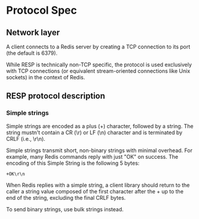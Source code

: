 # Protocol Spec

## Network layer

A client connects to a Redis server by creating a TCP connection to its port (the default is 6379).

While RESP is technically non-TCP specific, the protocol is used exclusively with TCP connections (or equivalent stream-oriented connections like Unix sockets) in the context of Redis.

## RESP protocol description

### Simple strings

Simple strings are encoded as a plus (+) character, followed by a string. The string mustn't contain a CR (\r) or LF (\n) character and is terminated by CRLF (i.e., \r\n).

Simple strings transmit short, non-binary strings with minimal overhead. For example, many Redis commands reply with just "OK" on success. The encoding of this Simple String is the following 5 bytes:

```
+OK\r\n
```

When Redis replies with a simple string, a client library should return to the caller a string value composed of the first character after the + up to the end of the string, excluding the final CRLF bytes.

To send binary strings, use bulk strings instead.